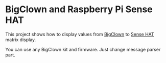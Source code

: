 # BigClown and Raspberry Pi Sense HAT

This project shows how to display values from [BigClown](https://www.bigclown.com/) to [Sense HAT](https://www.raspberrypi.org/products/sense-hat/) matrix display.

You can use any BigClown kit and firmware. Just change message parser part.
